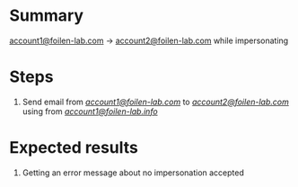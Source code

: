 # Summary

account1@foilen-lab.com -> account2@foilen-lab.com while impersonating

# Steps

1. Send email from *account1@foilen-lab.com* to *account2@foilen-lab.com* using from *account1@foilen-lab.info*

# Expected results

1. Getting an error message about no impersonation accepted
